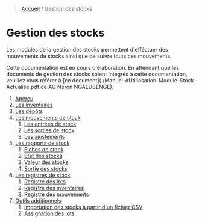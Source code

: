 > [Accueil](../index.md) / Gestion des stocks

# Gestion des stocks

Les modules de la gestion des stocks permettent d'efféctuer des mouvements de stocks ainsi que de suivre touts ces mouvements.

Cette documentation est en cours d'élaboration.
En attendant que les documents de gestion des stocks soient intégrés à cette
documentation, veuillez vous référer à
[ce document](./Manuel-dUtiliosation-Module-Stock-Actualise.pdf de AG Neron NGALUBENGE).

1. [Aperçu](./overview.md)
2. [Les inventaires](./inventory.md)
3. [Les dépôts](./depot.md)
4. [Les mouvements de stock](./movement/index.md)
    1. [Les entrées de stock](./movement/entry.md)
    2. [Les sorties de stock](./movement/exit.md)
    3. [Les ajustements](./movement/adjustment.md)
5. [Les rapports de stock](./report/index.md)
    1. [Fiches de stock](./report/stock_sheet.md)
    2. [Etat des stocks](./report/stock_status.md)
    3. [Valeur des stocks](./report/stock_value.md)
    4. [Sortie des stocks](./report/stock_exit.md)
6. [Les registres de stock](./registry/index.md)
    1. [Registre des lots](./registry/lot.md)
    2. [Registre des inventaires](./registry/inventory.md)
    3. [Registre des mouvements](./registry/movement.md)
7. [Outils additionnels](./tools/index.md)
    1. [Importation des stocks à partir d'un fichier CSV](./tools/stock_import.md)
    2. [Assignation des lots](./tools/lot_assign.md)
